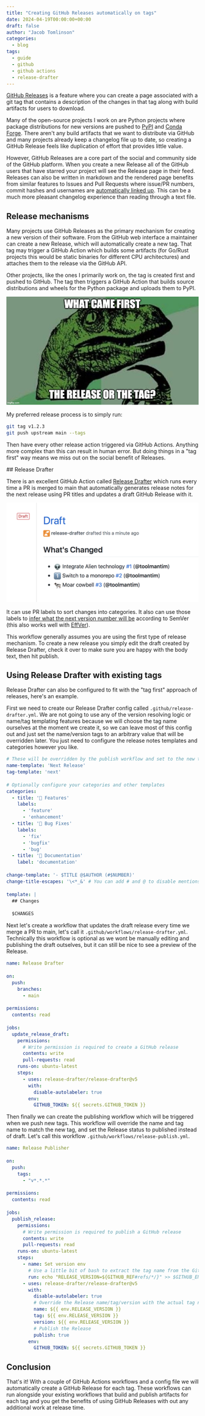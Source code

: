 ```yaml
---
title: "Creating GitHub Releases automatically on tags"
date: 2024-04-19T00:00:00+00:00
draft: false
author: "Jacob Tomlinson"
categories:
  - blog
tags:
  - guide
  - github
  - github actions
  - release-drafter
---
```


[GitHub Releases](https://docs.github.com/en/repositories/releasing-projects-on-github/about-releases) is a feature where you can create a page associated with a git tag that contains a description of the changes in that tag along with build artifacts for users to download.

Many of the open-source projects I work on are Python projects where package distributions for new versions are pushed to [PyPI](https://pypi.org) and [Conda Forge](https://conda-forge.org). There aren't any build artifacts that we want to distribute via GitHub and many projects already keep a changelog file up to date, so creating a GitHub Release feels like duplication of effort that provides little value.

However, GitHub Releases are a core part of the social and community side of the GitHub platform. When you create a new Release all of the GitHub users that have starred your project will see the Release page in their feed. Releases can also be written in markdown and the rendered page benefits from similar features to Issues and Pull Requests where issue/PR numbers, commit hashes and usernames are [automatically linked up](https://docs.github.com/en/get-started/writing-on-github/working-with-advanced-formatting/autolinked-references-and-urls). This can be a much more pleasant changelog experience than reading through a text file.

## Release mechanisms

Many projects use GitHub Releases as the primary mechanism for creating a new version of their software. From the GitHub web interface a maintainer can create a new Release, which will automatically create a new tag. That tag may trigger a GitHub Action which builds some artifacts (for Go/Rust projects this would be static binaries for different CPU architectures) and attaches them to the release via the GitHub API.

Other projects, like the ones I primarily work on, the tag is created first and pushed to GitHub. The tag then triggers a GitHub Action that builds source distributions and wheels for the Python package and uploads them to PyPI.

![Meme of a thoughtful dinosaur asking 'what came first, the release or the tag?'](./what-came-first-the-release-or-the-tag.jpg "Sorry chicken, it was definitely the proto-chicken's slightly mutated egg")

My preferred release process is to simply run:

```bash
git tag v1.2.3 
git push upstream main --tags
```

Then have every other release action triggered via GitHub Actions. Anything more complex than this can result in human error. But doing things in a "tag first" way means we miss out on the social benefit of Releases.

## Release Drafter

There is an excellent GitHub Action called [Release Drafter](https://github.com/release-drafter/release-drafter) which runs every time a PR is merged to main that automatically generates release notes for the next release using PR titles and updates a draft GitHub Release with it.

![Screenshot of a draft release created by Release Drafter](./release-drafter-screenshot.png)

It can use PR labels to sort changes into categories. It also can use those labels to [infer what the next version number will be](https://github.com/release-drafter/release-drafter?tab=readme-ov-file#version-resolver) according to SemVer (this also works well with [EffVer](https://jacobtomlinson.dev/effver)).

This workflow generally assumes you are using the first type of release mechanism. To create a new release you simply edit the draft created by Release Drafter, check it over to make sure you are happy with the body text, then hit publish.

## Using Release Drafter with existing tags

Release Drafter can also be configured to fit with the "tag first" approach of releases, here's an example.

First we need to create our Release Drafter config called `.github/release-drafter.yml`. We are not going to use any of the version resolving logic or name/tag templating features because we will choose the tag name ourselves at the moment we create it, so we can leave most of this config out and just set the name/version tags to an arbitrary value that will be overridden later. You just need to configure the release notes templates and categories however you like.

```yaml
# These will be overridden by the publish workflow and set to the new tag
name-template: 'Next Release'
tag-template: 'next'

# Optionally configure your categories and other templates
categories:
  - title: '🚀 Features'
    labels:
      - 'feature'
      - 'enhancement'
  - title: '🐛 Bug Fixes'
    labels:
      - 'fix'
      - 'bugfix'
      - 'bug'
  - title: '📖 Documentation'
    label: 'documentation'

change-template: '- $TITLE @$AUTHOR (#$NUMBER)'
change-title-escapes: '\<*_&' # You can add # and @ to disable mentions, and add ` to disable code blocks.

template: |
  ## Changes

  $CHANGES
```

Next let's create a workflow that updates the draft release every time we merge a PR to main, let's call it `.github/workflows/release-drafter.yml`. Technically this workflow is optional as we wont be manually editing and publishing the draft outselves, but it can still be nice to see a preview of the Release.

```yaml
name: Release Drafter

on:
  push:
    branches:
      - main

permissions:
  contents: read

jobs:
  update_release_draft:
    permissions:
      # Write permission is required to create a GitHub release
      contents: write
      pull-requests: read
    runs-on: ubuntu-latest
    steps:
      - uses: release-drafter/release-drafter@v5
        with:
          disable-autolabeler: true
        env:
          GITHUB_TOKEN: ${{ secrets.GITHUB_TOKEN }}
```

Then finally we can create the publishing workflow which will be triggered when we push new tags. This workflow will override the name and tag name to match the new tag, and set the Release status to published instead of draft. Let's call this workflow `.github/workflows/release-publish.yml`.

```yaml
name: Release Publisher

on:
  push:
    tags:
      - "v*.*.*"

permissions:
  contents: read

jobs:
  publish_release:
    permissions:
      # Write permission is required to publish a GitHub release
      contents: write
      pull-requests: read
    runs-on: ubuntu-latest
    steps:
      - name: Set version env
        # Use a little bit of bash to extract the tag name from the GitHub ref
        run: echo "RELEASE_VERSION=${GITHUB_REF#refs/*/}" >> $GITHUB_ENV
      - uses: release-drafter/release-drafter@v5
        with:
          disable-autolabeler: true
          # Override the Release name/tag/version with the actual tag name
          name: ${{ env.RELEASE_VERSION }}
          tag: ${{ env.RELEASE_VERSION }}
          version: ${{ env.RELEASE_VERSION }}
          # Publish the Release
          publish: true
        env:
          GITHUB_TOKEN: ${{ secrets.GITHUB_TOKEN }}
```

## Conclusion

That's it! With a couple of GitHub Actions workflows and a config file we will automatically create a GitHub Release for each tag. These workflows can run alongside your existing workflows that build and publish artifacts for each tag and you get the benefits of using GitHub Releases with out any additional work at release time.
